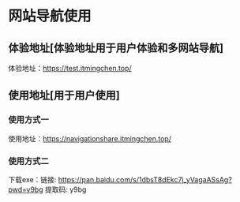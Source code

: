 # 网站导航使用

## 体验地址[体验地址用于用户体验和多网站导航]
体验地址：https://test.itmingchen.top/


## 使用地址[用于用户使用]
### 使用方式一
使用地址：https://navigationshare.itmingchen.top/
### 使用方式二
下载exe：链接: https://pan.baidu.com/s/1dbsT8dEkc7j_yVagaASsAg?pwd=y9bg 提取码: y9bg 
